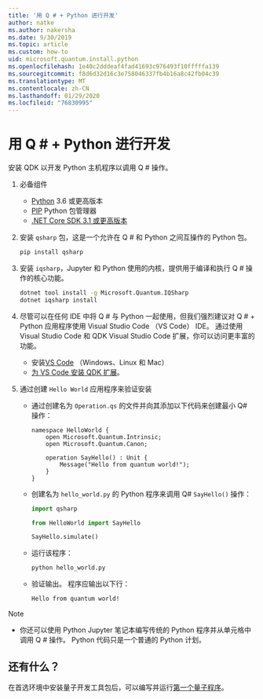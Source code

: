 ```yaml
---
title: '用 Q # + Python 进行开发'
author: natke
ms.author: nakersha
ms.date: 9/30/2019
ms.topic: article
ms.custom: how-to
uid: microsoft.quantum.install.python
ms.openlocfilehash: 1e40c2dddeaf4fad41693c976493f10fffffa139
ms.sourcegitcommit: f8d6d32d16c3e758046337fb4b16a8c42fb04c39
ms.translationtype: MT
ms.contentlocale: zh-CN
ms.lasthandoff: 01/29/2020
ms.locfileid: "76830995"
---
```

# <a name="develop-with-q--python"></a>用 Q # + Python 进行开发

安装 QDK 以开发 Python 主机程序以调用 Q # 操作。

1. 必备组件

    - [Python](https://www.python.org/downloads/) 3.6 或更高版本
    - [PIP](https://pip.pypa.io/en/stable/installing) Python 包管理器
    - [.NET Core SDK 3.1 或更高版本](https://www.microsoft.com/net/download)


1. 安装 `qsharp` 包，这是一个允许在 Q # 和 Python 之间互操作的 Python 包。

    ```bash
    pip install qsharp
    ```

1. 安装 `iqsharp`，Jupyter 和 Python 使用的内核，提供用于编译和执行 Q # 操作的核心功能。

    ```bash
    dotnet tool install -g Microsoft.Quantum.IQSharp
    dotnet iqsharp install
    ```
  
1. 尽管可以在任何 IDE 中将 Q # 与 Python 一起使用，但我们强烈建议对 Q # + Python 应用程序使用 Visual Studio Code （VS Code） IDE。 通过使用 Visual Studio Code 和 QDK Visual Studio Code 扩展，你可以访问更丰富的功能。

    - 安装[VS Code](https://code.visualstudio.com/download) （Windows、Linux 和 Mac）
    - [为 VS Code 安装 QDK 扩展](https://marketplace.visualstudio.com/items?itemName=quantum.quantum-devkit-vscode)。

1. 通过创建 `Hello World` 应用程序来验证安装

    - 通过创建名为 `Operation.qs` 的文件并向其添加以下代码来创建最小 Q# 操作：

        ```qsharp
        namespace HelloWorld {
            open Microsoft.Quantum.Intrinsic;
            open Microsoft.Quantum.Canon;

            operation SayHello() : Unit {
                Message("Hello from quantum world!");
            }
        }
        ```

    - 创建名为 `hello_world.py` 的 Python 程序来调用 Q# `SayHello()` 操作：

        ```python
        import qsharp

        from HelloWorld import SayHello

        SayHello.simulate()
        ```

    - 运行该程序：

        ```bash
        python hello_world.py
        ```

    - 验证输出。 程序应输出以下行：

        ```bash
        Hello from quantum world!
       ```


> [!NOTE]
> * 你还可以使用 Python Jupyter 笔记本编写传统的 Python 程序并从单元格中调用 Q # 操作。 Python 代码只是一个普通的 Python 计划。

## <a name="whats-next"></a>还有什么？

在首选环境中安装量子开发工具包后，可以编写并运行[第一个量子程序](xref:microsoft.quantum.write-program)。
